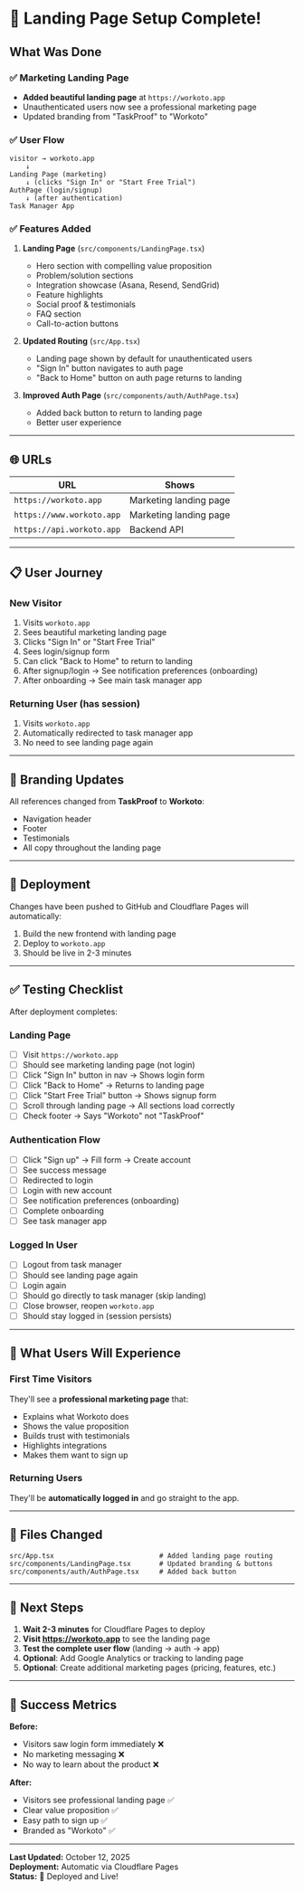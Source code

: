 # 🎉 Landing Page Setup Complete!

## What Was Done

### ✅ Marketing Landing Page
- **Added beautiful landing page** at `https://workoto.app`
- Unauthenticated users now see a professional marketing page
- Updated branding from "TaskProof" to "Workoto"

### ✅ User Flow
```
visitor → workoto.app
    ↓
Landing Page (marketing)
    ↓ (clicks "Sign In" or "Start Free Trial")
AuthPage (login/signup)
    ↓ (after authentication)
Task Manager App
```

### ✅ Features Added
1. **Landing Page** (`src/components/LandingPage.tsx`)
   - Hero section with compelling value proposition
   - Problem/solution sections
   - Integration showcase (Asana, Resend, SendGrid)
   - Feature highlights
   - Social proof & testimonials
   - FAQ section
   - Call-to-action buttons

2. **Updated Routing** (`src/App.tsx`)
   - Landing page shown by default for unauthenticated users
   - "Sign In" button navigates to auth page
   - "Back to Home" button on auth page returns to landing

3. **Improved Auth Page** (`src/components/auth/AuthPage.tsx`)
   - Added back button to return to landing page
   - Better user experience

---

## 🌐 URLs

| URL | Shows |
|-----|-------|
| `https://workoto.app` | Marketing landing page |
| `https://www.workoto.app` | Marketing landing page |
| `https://api.workoto.app` | Backend API |

---

## 📋 User Journey

### New Visitor
1. Visits `workoto.app`
2. Sees beautiful marketing landing page
3. Clicks "Sign In" or "Start Free Trial"
4. Sees login/signup form
5. Can click "Back to Home" to return to landing
6. After signup/login → See notification preferences (onboarding)
7. After onboarding → See main task manager app

### Returning User (has session)
1. Visits `workoto.app`
2. Automatically redirected to task manager app
3. No need to see landing page again

---

## 🎨 Branding Updates

All references changed from **TaskProof** to **Workoto**:
- Navigation header
- Footer
- Testimonials
- All copy throughout the landing page

---

## 🚀 Deployment

Changes have been pushed to GitHub and Cloudflare Pages will automatically:
1. Build the new frontend with landing page
2. Deploy to `workoto.app`
3. Should be live in 2-3 minutes

---

## ✅ Testing Checklist

After deployment completes:

### Landing Page
- [ ] Visit `https://workoto.app`
- [ ] Should see marketing landing page (not login)
- [ ] Click "Sign In" button in nav → Shows login form
- [ ] Click "Back to Home" → Returns to landing page
- [ ] Click "Start Free Trial" button → Shows signup form
- [ ] Scroll through landing page → All sections load correctly
- [ ] Check footer → Says "Workoto" not "TaskProof"

### Authentication Flow
- [ ] Click "Sign up" → Fill form → Create account
- [ ] See success message
- [ ] Redirected to login
- [ ] Login with new account
- [ ] See notification preferences (onboarding)
- [ ] Complete onboarding
- [ ] See task manager app

### Logged In User
- [ ] Logout from task manager
- [ ] Should see landing page again
- [ ] Login again
- [ ] Should go directly to task manager (skip landing)
- [ ] Close browser, reopen `workoto.app`
- [ ] Should stay logged in (session persists)

---

## 🎯 What Users Will Experience

### First Time Visitors
They'll see a **professional marketing page** that:
- Explains what Workoto does
- Shows the value proposition
- Builds trust with testimonials
- Highlights integrations
- Makes them want to sign up

### Returning Users
They'll be **automatically logged in** and go straight to the app.

---

## 📝 Files Changed

```
src/App.tsx                          # Added landing page routing
src/components/LandingPage.tsx       # Updated branding & buttons
src/components/auth/AuthPage.tsx     # Added back button
```

---

## 🔧 Next Steps

1. **Wait 2-3 minutes** for Cloudflare Pages to deploy
2. **Visit https://workoto.app** to see the landing page
3. **Test the complete user flow** (landing → auth → app)
4. **Optional**: Add Google Analytics or tracking to landing page
5. **Optional**: Create additional marketing pages (pricing, features, etc.)

---

## 🎊 Success Metrics

**Before:**
- Visitors saw login form immediately ❌
- No marketing messaging ❌
- No way to learn about the product ❌

**After:**
- Visitors see professional landing page ✅
- Clear value proposition ✅
- Easy path to sign up ✅
- Branded as "Workoto" ✅

---

**Last Updated:** October 12, 2025  
**Deployment:** Automatic via Cloudflare Pages  
**Status:** 🚀 Deployed and Live!

